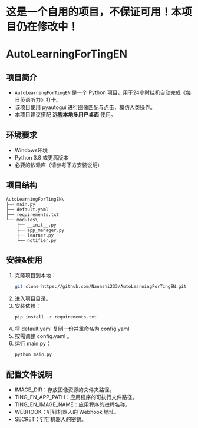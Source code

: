 # 这是一个自用的项目，不保证可用！本项目仍在修改中！

# AutoLearningForTingEN

## 项目简介
- `AutoLearningForTingEN` 是一个 Python 项目，用于24小时挂机自动完成《每日英语听力》打卡。
- 该项目使用 pyautogui 进行图像匹配与点击，模仿人类操作。
- 本项目建议搭配 **远程本地多用户桌面** 使用。

## 环境要求
- Windows环境
- Python 3.8 或更高版本
- 必要的依赖库（请参考下方安装说明）

## 项目结构
```
AutoLearningForTingEN\
├── main.py
├── default.yaml
├── requirements.txt
└── modules\
    ├── __init__.py
    ├── app_manager.py
    ├── learner.py
    └── notifier.py
```

## 安装&使用
1. 克隆项目到本地：
   ```bash
   git clone https://github.com/Nanashi233/AutoLearningForTingEN.git
   ```
2. 进入项目目录。
3. 安装依赖：
   ```bash
   pip install -r requirements.txt
   ```
4. 将 default.yaml 复制一份并重命名为 config.yaml
5. 按需调整 config.yaml 。
6. 运行 main.py：
   ```bash
   python main.py
   ```

## 配置文件说明
- IMAGE_DIR：存放图像资源的文件夹路径。
- TING_EN_APP_PATH：应用程序的可执行文件路径。
- TING_EN_IMAGE_NAME：应用程序的进程名称。
- WEBHOOK：钉钉机器人的 Webhook 地址。
- SECRET：钉钉机器人的密钥。